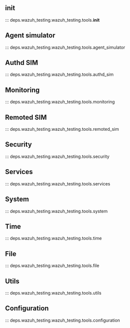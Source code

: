 ## __init__

::: deps.wazuh_testing.wazuh_testing.tools.__init__

## Agent simulator

::: deps.wazuh_testing.wazuh_testing.tools.agent_simulator

##  Authd SIM

::: deps.wazuh_testing.wazuh_testing.tools.authd_sim

## Monitoring

::: deps.wazuh_testing.wazuh_testing.tools.monitoring

## Remoted SIM

::: deps.wazuh_testing.wazuh_testing.tools.remoted_sim

## Security

::: deps.wazuh_testing.wazuh_testing.tools.security

## Services

::: deps.wazuh_testing.wazuh_testing.tools.services

## System

::: deps.wazuh_testing.wazuh_testing.tools.system

## Time

::: deps.wazuh_testing.wazuh_testing.tools.time

## File

::: deps.wazuh_testing.wazuh_testing.tools.file

## Utils

::: deps.wazuh_testing.wazuh_testing.tools.utils 

## Configuration

::: deps.wazuh_testing.wazuh_testing.tools.configuration
